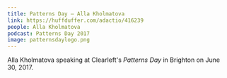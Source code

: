 ```yaml
---
title: Patterns Day – Alla Kholmatova
link: https://huffduffer.com/adactio/416239
people: Alla Kholmatova
podcast: Patterns Day 2017
image: patternsdaylogo.png
---
```


Alla Kholmatova speaking at Clearleft's _Patterns Day_ in Brighton on June 30, 2017.
